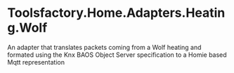 # Toolsfactory.Home.Adapters.Heating.Wolf
An adapter that translates packets coming from a Wolf heating and formated using the Knx BAOS Object Server specification to a Homie based Mqtt representation
